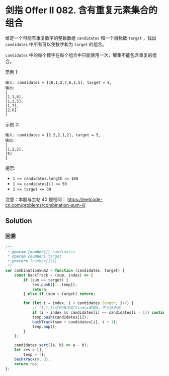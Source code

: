 # 剑指 Offer II 082. 含有重复元素集合的组合

给定一个可能有重复数字的整数数组 `candidates` 和一个目标数 `target` ，找出 `candidates` 中所有可以使数字和为 `target` 的组合。

`candidates` 中的每个数字在每个组合中只能使用一次，解集不能包含重复的组合。

示例 1:

```
输入: candidates = [10,1,2,7,6,1,5], target = 8,
输出:
[
[1,1,6],
[1,2,5],
[1,7],
[2,6]
]
```

示例 2:

```
输入: candidates = [2,5,2,1,2], target = 5,
输出:
[
[1,2,2],
[5]
]
```

提示:

-   `1 <= candidates.length <= 100`
-   `1 <= candidates[i] <= 50`
-   `1 <= target <= 30`

注意：本题与主站 40 题相同： https://leetcode-cn.com/problems/combination-sum-ii/

## Solution

### 回溯

```javascript
/**
 * @param {number[]} candidates
 * @param {number} target
 * @return {number[][]}
 */
var combinationSum2 = function (candidates, target) {
    const backTrack = (sum, index) => {
        if (sum == target) {
            res.push([...temp]);
            return;
        } else if (sum > target) return;

        for (let i = index; i < candidates.length; i++) {
            // [1,1,5]这种情况每次index都是0，不会被去除
            if (i > index && candidates[i] == candidates[i - 1]) continue; // 去除相同元素
            temp.push(candidates[i]);
            backTrack(sum + candidates[i], i + 1);
            temp.pop();
        }
    };

    candidates.sort((a, b) => a - b);
    let res = [],
        temp = [];
    backTrack(0, 0);
    return res;
};
```
